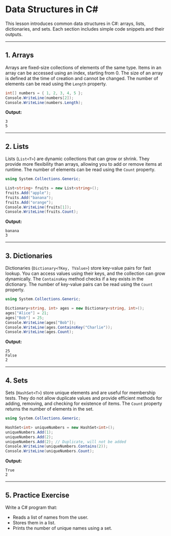 # Data Structures in C#

This lesson introduces common data structures in C#: arrays, lists, dictionaries, and sets. Each section includes simple code snippets and their outputs.

---

## 1. Arrays

Arrays are fixed-size collections of elements of the same type. Items in an array can be accessed using an index, starting from 0. The size of an array is defined at the time of creation and cannot be changed. The number of elements can be read using the `Length` property.

```csharp
int[] numbers = { 1, 2, 3, 4, 5 };
Console.WriteLine(numbers[2]);
Console.WriteLine(numbers.Length);
```
**Output:**
```
3
5
```

---

## 2. Lists

Lists (`List<T>`) are dynamic collections that can grow or shrink. They provide more flexibility than arrays, allowing you to add or remove items at runtime. The number of elements can be read using the `Count` property.

```csharp
using System.Collections.Generic;

List<string> fruits = new List<string>();
fruits.Add("apple");
fruits.Add("banana");
fruits.Add("orange");
Console.WriteLine(fruits[1]);
Console.WriteLine(fruits.Count);
```
**Output:**
```
banana
3
```

---

## 3. Dictionaries

Dictionaries (`Dictionary<TKey, TValue>`) store key-value pairs for fast lookup. You can access values using their keys, and the collection can grow dynamically. The `ContainsKey` method checks if a key exists in the dictionary. The number of key-value pairs can be read using the `Count` property.

```csharp
using System.Collections.Generic;

Dictionary<string, int> ages = new Dictionary<string, int>();
ages["Alice"] = 21;
ages["Bob"] = 25;
Console.WriteLine(ages["Bob"]);
Console.WriteLine(ages.ContainsKey("Charlie"));
Console.WriteLine(ages.Count);
```
**Output:**
```
25
False
2
```

---

## 4. Sets

Sets (`HashSet<T>`) store unique elements and are useful for membership tests. They do not allow duplicate values and provide efficient methods for adding, removing, and checking for existence of items. The `Count` property returns the number of elements in the set.

```csharp
using System.Collections.Generic;

HashSet<int> uniqueNumbers = new HashSet<int>();
uniqueNumbers.Add(1);
uniqueNumbers.Add(2);
uniqueNumbers.Add(2); // Duplicate, will not be added
Console.WriteLine(uniqueNumbers.Contains(2));
Console.WriteLine(uniqueNumbers.Count);
```
**Output:**
```
True
2
```

---

## 5. Practice Exercise

Write a C# program that:
- Reads a list of names from the user.
- Stores them in a list.
- Prints the number of unique names using a set.



